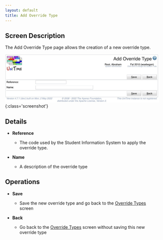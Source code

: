 ```yaml
---
layout: default
title: Add Override Type
---
```



## Screen Description
The Add Override Type page allows the creation of a new override type.

![Add Override Type](images/add-override-type-1.png){:class='screenshot'}

## Details

* **Reference**
	* The code used by the Student Information System to apply the override type.

* **Name**
	* A description of the override type

## Operations

* **Save**
	* Save the new override type and go back to the [Override Types](override-types) screen

* **Back**
	* Go back to the [Override Types](override-types) screen without saving this new override type

